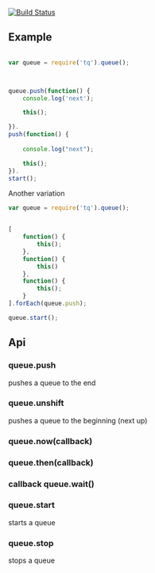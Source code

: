 [![Build Status](https://secure.travis-ci.org/crcn/tq.js.png)](https://secure.travis-ci.org/crcn/tq.js)

## Example

```javascript

var queue = require('tq').queue();



queue.push(function() {
	console.log('next');

	this();

}).
push(function() {
	
	console.log("next");

	this();
}).
start();

```

Another variation

```javascript
var queue = require('tq').queue();


[
	function() {
		this();
	},
	function() {
		this()
	},
	function() {
		this();
	}
].forEach(queue.push);

queue.start();
```


## Api


### queue.push 
pushes a queue to the end

### queue.unshift
pushes a queue to the beginning (next up)

### queue.now(callback)

### queue.then(callback)

### callback queue.wait()

### queue.start
starts a queue

### queue.stop
stops a queue